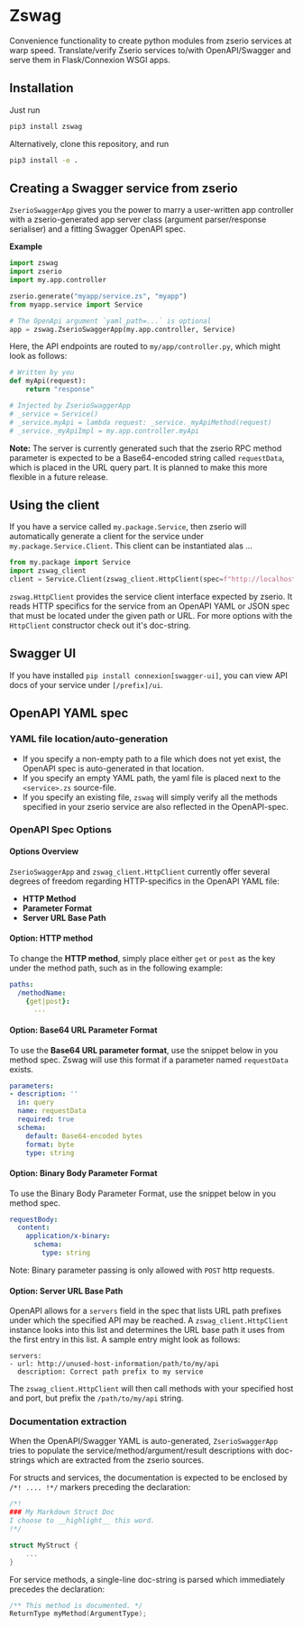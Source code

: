 # Zswag

Convenience functionality to create python modules from zserio services at warp speed.
Translate/verify Zserio services to/with OpenAPI/Swagger and serve them in Flask/Connexion WSGI apps.

## Installation

Just run

```bash
pip3 install zswag
```

Alternatively, clone this repository, and run

```bash
pip3 install -e .
```

## Creating a Swagger service from zserio

`ZserioSwaggerApp` gives you the power to marry a user-written app controller
with a zserio-generated app server class (argument parser/response serialiser)
and a fitting Swagger OpenAPI spec.

**Example**

```py
import zswag
import zserio
import my.app.controller

zserio.generate("myapp/service.zs", "myapp")
from myapp.service import Service

# The OpenApi argument `yaml_path=...` is optional
app = zswag.ZserioSwaggerApp(my.app.controller, Service)
```

Here, the API endpoints are routed to `my/app/controller.py`,
which might look as follows:

```py
# Written by you
def myApi(request):
    return "response"

# Injected by ZserioSwaggerApp
# _service = Service()
# _service.myApi = lambda request: _service._myApiMethod(request)
# _service._myApiImpl = my.app.controller.myApi
```

**Note:** The server is currently generated such that the
zserio RPC method parameter is expected to be a Base64-encoded
string called `requestData`, which is placed in the URL query part.
It is planned to make this more flexible in a future release.

## Using the client

If you have a service called `my.package.Service`, then zserio
will automatically generate a client for the service under
`my.package.Service.Client`. This client can be instantiated alas ...

```python
from my.package import Service
import zswag_client
client = Service.Client(zswag_client.HttpClient(spec=f"http://localhost:5000/openapi.json"))
```

`zswag.HttpClient` provides the service client interface expected by zserio.
It reads HTTP specifics for the service from an OpenAPI YAML or JSON spec
that must be located under the given path or URL. 
For more options with the `HttpClient` constructor check out it's doc-string.

## Swagger UI 

If you have installed `pip install connexion[swagger-ui]`, you can view
API docs of your service under `[/prefix]/ui`.

## OpenAPI YAML spec

### YAML file location/auto-generation

* If you specify a non-empty path to a file which does not yet exist, the OpenAPI spec is auto-generated in that location.
* If you specify an empty YAML path, the yaml file is placed next to the
`<service>.zs` source-file.
* If you specify an existing file, `zswag` will simply verify
  all the methods specified in your zserio service are also reflected in
  the OpenAPI-spec.

### OpenAPI Spec Options

#### Options Overview

`ZserioSwaggerApp` and `zswag_client.HttpClient` currently
offer several degrees of freedom regarding HTTP-specifics in the
OpenAPI YAML file:
* **HTTP Method**
* **Parameter Format**
* **Server URL Base Path**

#### Option: HTTP method

To change the **HTTP method**, simply place either `get` or `post`
as the key under the method path, such as in the following example:
```yaml
paths:
  /methodName:
    {get|post}:
      ...
```

#### Option: Base64 URL Parameter Format

To use the __Base64 URL parameter format__, use the snippet below in you method spec.
Zswag will use this format if a parameter named `requestData` exists.
```yaml
parameters:
- description: ''
  in: query
  name: requestData
  required: true
  schema:
    default: Base64-encoded bytes
    format: byte
    type: string
```

#### Option: Binary Body Parameter Format

To use the Binary Body Parameter Format, use the snippet below in you method spec.
```yaml
requestBody:
  content:
    application/x-binary:
      schema:
        type: string
```
Note: Binary parameter passing is only allowed with `POST` http requests.

#### Option: Server URL Base Path

OpenAPI allows for a `servers` field in the spec that lists URL path prefixes
under which the specified API may be reached. A `zswag_client.HttpClient`
instance looks into this list and determines the URL base path it uses from
the first entry in this list. A sample entry might look as follows:
```
servers:
- url: http://unused-host-information/path/to/my/api
  description: Correct path prefix to my service
``` 
The `zswag_client.HttpClient` will then call methods with your specified host
and port, but prefix the `/path/to/my/api` string. 

### Documentation extraction

When the OpenAPI/Swagger YAML is auto-generated, `ZserioSwaggerApp`
tries to populate the service/method/argument/result descriptions
with doc-strings which are extracted from the zserio sources.

For structs and services, the documentation is expected to be
enclosed by `/*! .... !*/` markers preceding the declaration:

```C
/*!
### My Markdown Struct Doc
I choose to __highlight__ this word.
!*/

struct MyStruct {
    ...
}
``` 

For service methods, a single-line doc-string is parsed which
immediately precedes the declaration:

```C
/** This method is documented. */
ReturnType myMethod(ArgumentType);
```
 
